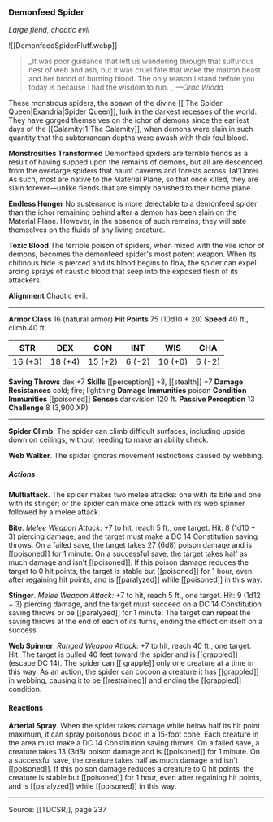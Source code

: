 ### Demonfeed Spider
_Large fiend, chaotic evil_

![[DemonfeedSpiderFluff.webp]]

> _It was poor guidance that left us wandering through that sulfurous nest of web and ash, but it was cruel fate that woke the matron beast and her brood of burning blood. The only reason I stand before you today is because I had the wisdom to run.
_
> _—Orac Wioda_

These monstrous spiders, the spawn of the divine [[ The Spider Queen|Exandria|Spider Queen]], lurk in the darkest recesses of the world. They have gorged themselves on the ichor of demons since the earliest days of the [[Calamity|1|The Calamity]], when demons were slain in such quantity that the subterranean depths were awash with their foul blood.

**Monstrosities Transformed** Demonfeed spiders are terrible fiends as a result of having supped upon the remains of demons, but all are descended from the overlarge spiders that haunt caverns and forests across Tal'Dorei. As such, most are native to the Material Plane, so that once killed, they are slain forever—unlike fiends that are simply banished to their home plane.


**Endless Hunger** No sustenance is more delectable to a demonfeed spider than the ichor remaining behind after a demon has been slain on the Material Plane. However, in the absence of such remains, they will sate themselves on the fluids of any living creature.


**Toxic Blood** The terrible poison of spiders, when mixed with the vile ichor of demons, becomes the demonfeed spider's most potent weapon. When its chitinous hide is pierced and its blood begins to flow, the spider can expel arcing sprays of caustic blood that seep into the exposed flesh of its attackers.


**Alignment** Chaotic evil.






---

**Armor Class** 16 (natural armor)
**Hit Points** 75 (10d10 + 20)
**Speed** 40 ft., climb 40 ft.

| STR     | DEX     | CON     | INT     | WIS     | CHA     |
|---------|---------|---------|---------|---------|---------|
| 16 (+3) | 18 (+4) | 15 (+2) | 6 (-2) | 10 (+0) | 6 (-2) |

**Saving Throws** dex +7
**Skills** [[perception]] +3, [[stealth]] +7
**Damage Resistances** cold; fire; lightning
**Damage Immunities** poison
**Condition Immunities** [[poisoned]]
**Senses** darkvision 120 ft.
**Passive Perception** 13
**Challenge** 8 (3,900 XP)

---

**Spider Climb**. The spider can climb difficult surfaces, including upside down on ceilings, without needing to make an ability check.

**Web Walker**. The spider ignores movement restrictions caused by webbing.

##### Actions
**Multiattack**. The spider makes two melee attacks: one with its bite and one with its stinger; or the spider can make one attack with its web spinner followed by a melee attack.

**Bite**. _Melee Weapon Attack:_ +7 to hit, reach 5 ft., one target. Hit: 8 (1d10 + 3) piercing damage, and the target must make a DC 14 Constitution saving throws. On a failed save, the target takes 27 (6d8) poison damage and is [[poisoned]] for 1 minute. On a successful save, the target takes half as much damage and isn't [[poisoned]]. If this poison damage reduces the target to 0 hit points, the target is stable but [[poisoned]] for 1 hour, even after regaining hit points, and is [[paralyzed]] while [[poisoned]] in this way.

**Stinger**. _Melee Weapon Attack:_ +7 to hit, reach 5 ft., one target. Hit: 9 (1d12 + 3) piercing damage, and the target must succeed on a DC 14 Constitution saving throws or be [[paralyzed]] for 1 minute. The target can repeat the saving throws at the end of each of its turns, ending the effect on itself on a success.

**Web Spinner**. _Ranged Weapon Attack:_ +7 to hit, reach 40 ft., one target. Hit:  The target is pulled 40 feet toward the spider and is [[grappled]] (escape DC 14). The spider can [[ grapple]] only one creature at a time in this way. As an action, the spider can cocoon a creature it has [[grappled]] in webbing, causing it to be [[restrained]] and ending the [[grappled]] condition.

#### Reactions
**Arterial Spray**. When the spider takes damage while below half its hit point maximum, it can spray poisonous blood in a 15-foot cone. Each creature in the area must make a DC 14 Constitution saving throws. On a failed save, a creature takes 13 (3d8) poison damage and is [[poisoned]] for 1 minute. On a successful save, the creature takes half as much damage and isn't [[poisoned]]. If this poison damage reduces a creature to 0 hit points, the creature is stable but [[poisoned]] for 1 hour, even after regaining hit points, and is [[paralyzed]] while [[poisoned]] in this way.


---

Source: [[TDCSR]], page 237